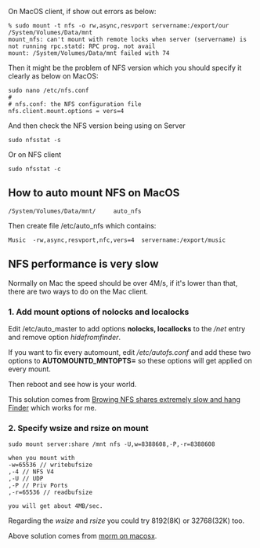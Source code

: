 
On MacOS client, if show out errors as below:

```
% sudo mount -t nfs -o rw,async,resvport servername:/export/our /System/Volumes/Data/mnt   
mount_nfs: can't mount with remote locks when server (servername) is not running rpc.statd: RPC prog. not avail
mount: /System/Volumes/Data/mnt failed with 74
```

Then it might be the problem of NFS version which you should specify it clearly as below on MacOS:

```text
sudo nano /etc/nfs.conf
#
# nfs.conf: the NFS configuration file
nfs.client.mount.options = vers=4
```

And then check the NFS version being using on Server

`sudo nfsstat -s` 

Or on NFS client

`sudo nfsstat -c`

## How to auto mount NFS on MacOS

```text
/System/Volumes/Data/mnt/     auto_nfs
```

Then create file /etc/auto_nfs which contains:

```text
Music  -rw,async,resvport,nfc,vers=4  servername:/export/music
```

## NFS performance is very slow

Normally on Mac the speed should be over 4M/s, if it's lower than that, there are two ways to do on the Mac client.

### 1. Add mount options of nolocks and localocks

Edit /etc/auto_master to add options **nolocks, locallocks** to the */net* entry and remove option *hidefromfinder*.

If you want to fix every automount, edit */etc/autofs.conf* and add these two options to **AUTOMOUNTD_MNTOPTS=** so these options will get applied on every mount.

Then reboot and see how is your world.

This solution comes from [Browing NFS shares extremely slow and hang Finder](https://forums.macrumors.com/threads/browsing-nfs-shares-extremely-slow-and-hang-finder.1518545/) which works for me.

### 2. Specify wsize and rsize on mount

```text
sudo mount server:share /mnt nfs -U,w=8388608,-P,-r=8388608
```

```text
when you mount with 
-w=65536 // writebufsize
,-4 // NFS V4
,-U // UDP 
,-P // Priv Ports 
,-r=65536 // readbufsize 

you will get about 4MB/sec.
```
Regarding the *wsize* and *rsize* you could try 8192(8K) or 32768(32K) too.

Above solution comes from [morm on macosx](https://macosx.com/threads/nfs-with-finder-very-slow.44178/page-2).
